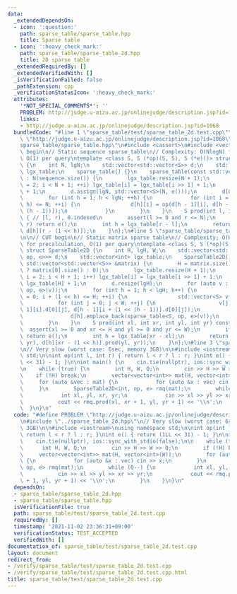 ```yaml
---
data:
  _extendedDependsOn:
  - icon: ':question:'
    path: sparse_table/sparse_table.hpp
    title: Sparse table
  - icon: ':heavy_check_mark:'
    path: sparse_table/sparse_table_2d.hpp
    title: 2D sparse table
  _extendedRequiredBy: []
  _extendedVerifiedWith: []
  _isVerificationFailed: false
  _pathExtension: cpp
  _verificationStatusIcon: ':heavy_check_mark:'
  attributes:
    '*NOT_SPECIAL_COMMENTS*': ''
    PROBLEM: http://judge.u-aizu.ac.jp/onlinejudge/description.jsp?id=1068
    links:
    - http://judge.u-aizu.ac.jp/onlinejudge/description.jsp?id=1068
  bundledCode: "#line 1 \"sparse_table/test/sparse_table_2d.test.cpp\"\n#define PROBLEM\
    \ \"http://judge.u-aizu.ac.jp/onlinejudge/description.jsp?id=1068\"\n#line 2 \"\
    sparse_table/sparse_table.hpp\"\n#include <cassert>\n#include <vector>\n\n// CUT\
    \ begin\n// Static sequence sparse table\n// Complexity: O(NlogN) for precalculation,\
    \ O(1) per query\ntemplate <class S, S (*op)(S, S), S (*e)()> struct sparse_table\
    \ {\n    int N, lgN;\n    std::vector<std::vector<S>> d;\n    std::vector<int>\
    \ lgx_table;\n    sparse_table() {}\n    sparse_table(const std::vector<S> &sequence)\
    \ : N(sequence.size()) {\n        lgx_table.resize(N + 1);\n        for (int i\
    \ = 2; i < N + 1; ++i) lgx_table[i] = lgx_table[i >> 1] + 1;\n        lgN = lgx_table[N]\
    \ + 1;\n        d.assign(lgN, std::vector<S>(N, e()));\n        d[0] = sequence;\n\
    \        for (int h = 1; h < lgN; ++h) {\n            for (int i = 0; i + (1 <<\
    \ h) <= N; ++i) {\n                d[h][i] = op(d[h - 1][i], d[h - 1][i + (1 <<\
    \ (h - 1))]);\n            }\n        }\n    }\n    S prod(int l, int r) const\
    \ { // [l, r), 0-indexed\n        assert(l >= 0 and r <= N);\n        if (l >=\
    \ r) return e();\n        int h = lgx_table[r - l];\n        return op(d[h][l],\
    \ d[h][r - (1 << h)]);\n    }\n};\n#line 5 \"sparse_table/sparse_table_2d.hpp\"\
    \n\n// CUT begin\n// Static matrix sparse table\n// Complexity; O(HWlogHlogW)\
    \ for precalculation, O(1) per query\ntemplate <class S, S (*op)(S, S), S (*e)()>\
    \ struct SparseTable2D {\n    int H, lgH, W;\n    std::vector<std::vector<sparse_table<S,\
    \ op, e>>> d;\n    std::vector<int> lgx_table;\n    SparseTable2D() {}\n    SparseTable2D(const\
    \ std::vector<std::vector<S>> &matrix) {\n        H = matrix.size(), W = (matrix.size()\
    \ ? matrix[0].size() : 0);\n        lgx_table.resize(H + 1);\n        for (int\
    \ i = 2; i < H + 1; i++) lgx_table[i] = lgx_table[i >> 1] + 1;\n        lgH =\
    \ lgx_table[H] + 1;\n        d.resize(lgH);\n        for (auto v : matrix) d[0].emplace_back(sparse_table<S,\
    \ op, e>(v));\n        for (int h = 1; h < lgH; h++) {\n            for (int i\
    \ = 0; i + (1 << h) <= H; ++i) {\n                std::vector<S> v(W);\n     \
    \           for (int j = 0; j < W; ++j) {\n                    v[j] = op(d[h -\
    \ 1][i].d[0][j], d[h - 1][i + (1 << (h - 1))].d[0][j]);\n                }\n \
    \               d[h].emplace_back(sparse_table<S, op, e>(v));\n            }\n\
    \        }\n    }\n    S prod(int xl, int xr, int yl, int yr) const {\n      \
    \  assert(xl >= 0 and xr <= H and yl >= 0 and yr <= W);\n        if (xl >= xr)\
    \ return e();\n        int h = lgx_table[xr - xl];\n        return op(d[h][xl].prod(yl,\
    \ yr), d[h][xr - (1 << h)].prod(yl, yr));\n    }\n};\n#line 3 \"sparse_table/test/sparse_table_2d.test.cpp\"\
    \n// Very slow (worst case: 6sec, memory 3GB)\n\n#include <iostream>\nusing namespace\
    \ std;\n\nint op(int l, int r) { return l < r ? l : r; }\nint e() { return (1LL\
    \ << 31) - 1; }\n\nint main() {\n    cin.tie(nullptr), ios::sync_with_stdio(false);\n\
    \n    while (true) {\n        int H, W, Q;\n        cin >> H >> W >> Q;\n    \
    \    if (!H) break;\n        vector<vector<int>> mat(H, vector<int>(W));\n   \
    \     for (auto &vec : mat) {\n            for (auto &x : vec) cin >> x;\n   \
    \     }\n        SparseTable2D<int, op, e> rmq(mat);\n        while (Q--) {\n\
    \            int xl, yl, xr, yr;\n            cin >> xl >> yl >> xr >> yr;\n \
    \           cout << rmq.prod(xl, xr + 1, yl, yr + 1) << '\\n';\n        }\n  \
    \  }\n}\n"
  code: "#define PROBLEM \"http://judge.u-aizu.ac.jp/onlinejudge/description.jsp?id=1068\"\
    \n#include \"../sparse_table_2d.hpp\"\n// Very slow (worst case: 6sec, memory\
    \ 3GB)\n\n#include <iostream>\nusing namespace std;\n\nint op(int l, int r) {\
    \ return l < r ? l : r; }\nint e() { return (1LL << 31) - 1; }\n\nint main() {\n\
    \    cin.tie(nullptr), ios::sync_with_stdio(false);\n\n    while (true) {\n  \
    \      int H, W, Q;\n        cin >> H >> W >> Q;\n        if (!H) break;\n   \
    \     vector<vector<int>> mat(H, vector<int>(W));\n        for (auto &vec : mat)\
    \ {\n            for (auto &x : vec) cin >> x;\n        }\n        SparseTable2D<int,\
    \ op, e> rmq(mat);\n        while (Q--) {\n            int xl, yl, xr, yr;\n \
    \           cin >> xl >> yl >> xr >> yr;\n            cout << rmq.prod(xl, xr\
    \ + 1, yl, yr + 1) << '\\n';\n        }\n    }\n}\n"
  dependsOn:
  - sparse_table/sparse_table_2d.hpp
  - sparse_table/sparse_table.hpp
  isVerificationFile: true
  path: sparse_table/test/sparse_table_2d.test.cpp
  requiredBy: []
  timestamp: '2021-11-02 23:36:31+09:00'
  verificationStatus: TEST_ACCEPTED
  verifiedWith: []
documentation_of: sparse_table/test/sparse_table_2d.test.cpp
layout: document
redirect_from:
- /verify/sparse_table/test/sparse_table_2d.test.cpp
- /verify/sparse_table/test/sparse_table_2d.test.cpp.html
title: sparse_table/test/sparse_table_2d.test.cpp
---
```

